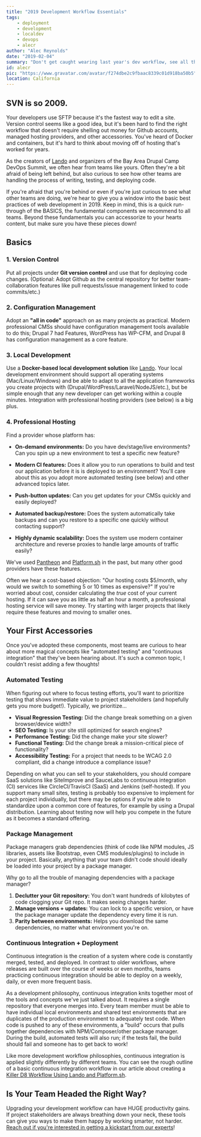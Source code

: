```yaml
---
title: "2019 Development Workflow Essentials"
tags:
    - deployment
    - development
    - localdev
    - devops
    - alecr
author: "Alec Reynolds"
date: "2019-02-04"
summary: "Don't get caught wearing last year's dev workflow, see all the essentials for 2019."
id: alecr
pic: "https://www.gravatar.com/avatar/f274dbe2c9fbaac8339c01d918ba50b5"
location: California
---
```


## SVN is so 2009.

Your developers use SFTP because it's the fastest way to edit a site. Version control seems like a good idea, but it's been hard to find the right workflow that doesn't require shelling out money for Github accounts, managed hosting providers, and other accessories. You've heard of Docker and containers, but it's hard to think about moving off of hosting that's worked for years.

As the creators of [Lando](https://docs.devwithlando.io) and organizers of the Bay Area Drupal Camp DevOps Summit, we often hear from teams like yours. Often they're a bit afraid of being left behind, but also curious to see how other teams are handling the process of writing, testing, and deploying code.

If you're afraid that you're behind or even if you're just curious to see what other teams are doing, we're hear to give you a window into the basic best practices of web development in 2019. Keep in mind, this is a quick run-through of the BASICS, the fundamental components we recommend to all teams. Beyond these fundamentals you can accessorize to your hearts content, but make sure you have these pieces down!

## Basics

### 1. Version Control

Put all projects under **Git version control** and use that for deploying code changes. (Optional: Adopt Github as the central repository for better team-collaboration features like pull requests/issue management linked to code commits/etc.)

### 2. Configuration Management

Adopt an **"all in code"** approach on as many projects as practical. Modern professional CMSs should have configuration management tools available to do this; Drupal 7 had Features, WordPress has WP-CFM, and Drupal 8 has configuration management as a core feature.

### 3. Local Development

Use a **Docker-based local development solution** like [Lando](https://www.devwithlando.io). Your local development environment should support all operating systems (Mac/Linux/Windows) and be able to adapt to all the application frameworks you create projects with (Drupal/WordPress/Laravel/NodeJS/etc.), but be simple enough that any new developer can get working within a couple minutes. Integration with professional hosting providers (see below) is a big plus.

### 4. Professional Hosting

Find a provider whose platform has:

- **On-demand environments:** Do you have dev/stage/live environments? Can you spin up a new environment to test a specific new feature?

- **Modern CI features:** Does it allow you to run operations to build and test our application before it is is deployed to an environment? You'll care about this as you adopt more automated testing (see below) and other advanced topics later.

- **Push-button updates:** Can you get updates for your CMSs quickly and easily deployed?

- **Automated backup/restore:** Does the system automatically take backups and can you restore to a specific one quickly without contacting support?

- **Highly dynamic scalability:** Does the system use modern container architecture and reverse proxies to handle large amounts of traffic easily?

We've used [Pantheon](https://pantheon.io) and [Platform.sh](http://platform.sh) in the past, but many other good providers have these features.

Often we hear a cost-based objection: "Our hosting costs $5/month, why would we switch to something 5 or 10 times as expensive?" If you're worried about cost, consider calculating the _true_ cost of your current hosting. If it can save you as little as half an hour a month, a professional hosting service will save money. Try starting with larger projects that likely require these features and moving to smaller ones.

## Your First Accessories

Once you've adopted these components, most teams are curious to hear about more magical concepts like "automated testing" and "continuous integration" that they've been hearing about. It's such a common topic, I couldn't resist adding a few thoughts!

### Automated Testing

When figuring out where to focus testing efforts, you'll want to prioritize testing that shows immediate value to project stakeholders (and hopefully gets you more budget!). Typically, we prioritize...

-   **Visual Regression Testing:** Did the change break something on a given browser/device width?
-   **SEO Testing:** Is your site still optimized for search engines?
-   **Performance Testing:** Did the change make your site slower?
-   **Functional Testing:** Did the change break a mission-critical piece of functionality?
-   **Accessibility Testing:** For a project that needs to be WCAG 2.0 compliant, did a change introduce a compliance issue?

Depending on what you can sell to your stakeholders, you should compare SaaS solutions like SiteImprove and SauceLabs to continuous integration (CI) services like CircleCI/TravisCI (SaaS) and Jenkins (self-hosted). If you support many small sites, testing is probably too expensive to implement for each project individually, but there may be options if you're able to standardize upon a common core of features, for example by using a Drupal distribution. Learning about testing now will help you compete in the future as it becomes a standard offering.

### Package Management

Package managers grab dependencies (think of code like NPM modules, JS libraries, assets like Bootstrap, even CMS modules/plugins) to include in your project. Basically, anything that your team didn't code should ideally be loaded into your project by a package manager.

Why go to all the trouble of managing dependencies with a package manager?

1. **Declutter your Git repository:** You don't want hundreds of kilobytes of code clogging your Git repo. It makes seeing changes harder.
2. **Manage versions + updates:** You can lock to a specific version, or have the package manager update the dependency every time it is run.
3. **Parity between environments:** Helps you download the same dependencies, no matter what environment you're on.

### Continuous Integration + Deployment

Continuous integration is the creation of a system where code is constantly merged, tested, and deployed. In contrast to older workflows, where releases are built over the course of weeks or even months, teams practicing continuous integration should be able to deploy on a weekly, daily, or even more frequent basis.

As a development philosophy, continuous integration knits together most of the tools and concepts we've just talked about. It requires a single repository that everyone merges into. Every team member must be able to have individual local environments and shared test environments that are duplicates of the production environment to adequately test code. When code is pushed to any of these environments, a "build" occurs that pulls together dependencies with NPM/Composer/other package manager. During the build, automated tests will also run; if the tests fail, the build should fail and someone has to get back to work!

Like more development workflow philosophies, continuous integration is applied slightly differently by different teams. You can see the rough outline of a basic continuous integration workflow in our article about creating a [Killer D8 Workflow Using Lando and Platform.sh](/blog/2017-10-23-killer-d8-workflow-using-lando-and-platform-sh.md).

## Is Your Team Headed the Right Way?

Upgrading your development workflow can have HUGE productivity gains. If project stakeholders are always breathing down your neck, these tools can give you ways to make them happy by working smarter, not harder. [Reach out if you're interested in getting a kickstart from our experts](/contact)!
